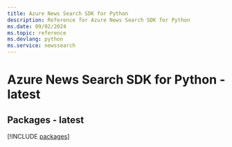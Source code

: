 ```yaml
---
title: Azure News Search SDK for Python
description: Reference for Azure News Search SDK for Python
ms.date: 09/02/2024
ms.topic: reference
ms.devlang: python
ms.service: newssearch
---
```

# Azure News Search SDK for Python - latest
## Packages - latest
[!INCLUDE [packages](news-search-index.md)]